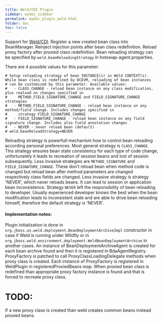```yaml
---
title: Weld/CDI Plugin
sidebar: mydoc_sidebar
permalink: mydoc_plugin_weld.html
folder: doc
toc: false
---
```


Support for [Weld/CDI](http://weld.cdi-spec.org/). Register a new created bean class into BeanManager. Reinject injection points after bean class redefinition.
Reload proxy factory after proxied class redefinition. Bean reloading strategy can be specified by
`weld.beanReloadingStrategy` in hotswap-agent.properties.

There are 4 possible values for this parameter:

    # Setup reloading strategy of bean INSTANCE(s) in Weld CONTEXT(s). While bean class is redefined by DCEVM, reloading of bean instances
    # can be customized by this parameter. Available values:
    #   - CLASS_CHANGE - reload bean instance on any class modification, plus reaload on changes specified in
    #     METHOD_FIELD_SIGNATURE_CHANGE and FIELD_SIGNATURE_CHANGE strategies
    #   - METHOD_FIELD_SIGNATURE_CHANGE - reload bean instance on any method/field change. Includes changes specified in
    #     strategy FIELD_SIGNATURE_CHANGE
    #   - FIELD_SIGNATURE_CHANGE - reload bean instance on any field signature change. Includes also field annotation changes
    #   - NEVER - never reload bean (default)
    # weld.beanReloadStrategy=NEVER

Reloading strategy  is powerfull mechanism how to control bean reloading according personal preferences. Most general strategy is `CLASS_CHANGE`.
This strategy ensures bean state consistency for each type of code change, unfortunately it leads to recreation of session beans and lost
of session subsequently. Less invasive strategies are `METHOD_SIGNATURE` and `FIELD_SIGNATURE_CHANGE`. These don't reload bean when method code
is changed but reload bean after method parameters are changed respectively class fields are changed. Less invasive strategy is strategy 'NEVER',
which never reloads beans. It can lead to session or application bean inconsistence. Strategy `NEVER` left the responsibility of bean reloading
to developer. Usually experienced developer knows the best when the bean modification leads to inconsistent state and are able to drive
bean reloading himself, therefore the default strategy is 'NEVER'.

#### Implementation notes:
Plugin initialization is done in `org.jboss.as.weld.deployment.BeanDeploymentArchiveImpl` constructor in case if Weld is running under Wildfly or
in `org.jboss.weld.environment.deployment.WeldBeanDeploymentArchive` in another cases. An instance of BeanDeploymentArchiveAgent is created for each
bean archive found and then it is registered in BdaAgentRegistry. ProxyFactory is patched to call ProxyClassLoadingDelegate methods when proxy class is
created. Each instance of ProxyFactory is registered in WeldPlugin in registeredProxiedBeans map. When proxied bean class is redefined than appropriate
proxy factory instance is found and that is forced to recreate proxy class.

# TODO:
If a new proxy class is created than weld creates common beans instead proxied beans.
